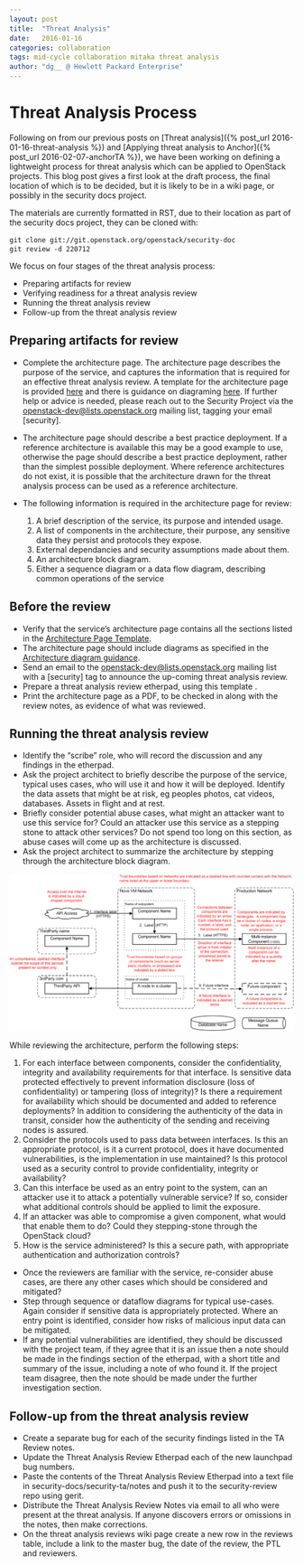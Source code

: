 ```yaml
---
layout: post
title:  "Threat Analysis"
date:   2016-01-16
categories: collaboration
tags: mid-cycle collaboration mitaka threat analysis
author: "dg__ @ Hewlett Packard Enterprise"
---
```


# Threat Analysis Process

Following on from our previous posts on
[Threat analysis]({% post_url 2016-01-16-threat-analysis %}) and
[Applying threat analysis to Anchor]({% post_url 2016-02-07-anchorTA %}), we
have been working on defining a lightweight process for threat analysis which
can be applied to OpenStack projects. This blog post gives a first look at the
draft process, the final location of which is to be decided, but it is likely
to be in a wiki page, or possibly in the security docs project.

The materials are currently formatted in RST, due to their location as part of
the security docs project, they can be cloned with:

```
git clone git://git.openstack.org/openstack/security-doc
git review -d 220712
```

We focus on four stages of the threat analysis process:

- Preparing artifacts for review
- Verifying readiness for a threat analysis review
- Running the threat analysis review
- Follow-up from the threat analysis review

## Preparing artifacts for review

- Complete the architecture page. The architecture page describes the purpose
  of the service, and captures the information that is required for an
  effective threat analysis review. A template for the architecture page is
  provided [here](https://review.openstack.org/#/c/220712/6/security-threat-analysis/templates/architecture-page.rst)
  and there is guidance on diagraming [here](https://review.openstack.org/#/c/220712/6/security-threat-analysis/source/architecture-diagram-guidance.rst).
  If further help or advice is needed, please reach out to the Security Project
  via the openstack-dev@lists.openstack.org mailing list, tagging your email
  [security].
- The architecture page should describe a best practice deployment. If a
  reference architecture is available this may be a good example to use,
  otherwise the page should describe a best practice deployment, rather than
  the simplest possible deployment. Where reference architectures do not exist,
  it is possible that the architecture drawn for the threat analysis process
  can be used as a reference architecture.
- The following information is required in the architecture page for review:

  1. A brief description of the service, its purpose and intended usage.
  2. A list of components in the architecture, their purpose, any sensitive
     data they persist and protocols they expose.
  3. External dependancies and security assumptions made about them.
  4. An architecture block diagram.
  5. Either a sequence diagram or a data flow diagram, describing common
     operations of the service


## Before the review

- Verify that the service’s architecture page contains all the sections listed
  in the [Architecture Page Template](https://review.openstack.org/#/c/220712/6/security-threat-analysis/templates/architecture-page.rst).
- The architecture page should include diagrams as specified in the
  [Architecture diagram guidance](https://review.openstack.org/#/c/220712/6/security-threat-analysis/source/architecture-diagram-guidance.rst).
- Send an email to the openstack-dev@lists.openstack.org mailing list with a
  [security] tag to announce the up-coming threat analysis review.
- Prepare a threat analysis review etherpad, using this template <TBD>.
- Print the architecture page as a PDF, to be checked in along with the review
  notes, as evidence of what was reviewed.

## Running the threat analysis review

- Identify the “scribe” role, who will record the discussion and any findings
  in the etherpad.
- Ask the project architect to briefly describe the purpose of the service,
  typical uses cases, who will use it and how it will be deployed. Identify the
  data assets that might be at risk, eg peoples photos, cat videos, databases.
  Assets in flight and at rest.
- Briefly consider potential abuse cases, what might an attacker want to use
  this service for? Could an attacker use this service as a stepping stone to
  attack other services? Do not spend too long on this section, as abuse cases
  will come up as the architecture is discussed.
- Ask the project architect to summarize the architecture by stepping through
  the architecture block diagram.

![Threat Analysis: Example Architecture Diagram](../assets/Template_Architecture-diagram.png)



  While reviewing the architecture, perform the
  following steps:

  1. For each interface between components, consider the confidentiality,
     integrity and availability requirements for that interface. Is
     sensitive data protected effectively to prevent information disclosure
     (loss of confidentiality) or tampering (loss of integrity)? Is there a
     requirement for availability which should be documented and added to
     reference deployments? In addition to considering the authenticity of
     the data in transit, consider how the authenticity of the sending and
     receiving nodes is assured.
  2. Consider the protocols used to pass data between interfaces. Is this an
     appropriate protocol, is it a current protocol, does it have documented
     vulnerabilities, is the implementation in use maintained? Is this protocol
     used as a security control to provide confidentiality, integrity or
     availability?
  3. Can this interface be used as an entry point to the system, can an attacker
     use it to attack a potentially vulnerable service? If so, consider what
     additional controls should be applied to limit the exposure.
  4. If an attacker was able to compromise a given component, what would that
     enable them to do? Could they stepping-stone through the OpenStack cloud?
  5. How is the service administered? Is this a secure path, with appropriate
     authentication and authorization controls?

- Once the reviewers are familiar with the service, re-consider abuse cases, are
  there any other cases which should be considered and mitigated?
- Step through sequence or dataflow diagrams for typical  use-cases. Again consider if sensitive data is
  appropriately protected. Where an entry point is identified, consider how
  risks of malicious input data can be mitigated.
- If any potential vulnerabilities are identified, they should be discussed
  with the project team, if they agree that it is an issue then a note should
  be made in the findings section of the etherpad, with a short title and
  summary of the issue, including a note of who found it. If the project team
  disagree, then the note should be made under the further investigation
  section.


## Follow-up from the threat analysis review

- Create a separate bug for each of the security findings listed in the TA
  Review notes.
- Update the Threat Analysis Review Etherpad each of the new launchpad bug
  numbers.
- Paste the contents of the Threat Analysis Review Etherpad into a text file in
  security-docs/security-ta/notes and push it to the security-review repo using
  gerit.
- Distribute the Threat Analysis Review Notes via email to all who were present
  at the threat analysis. If anyone discovers errors or omissions in the notes,
  then make corrections.
- On the threat analysis reviews wiki page create a new row in the reviews
  table, include a link to the master bug, the date of the review, the PTL and
  reviewers.
